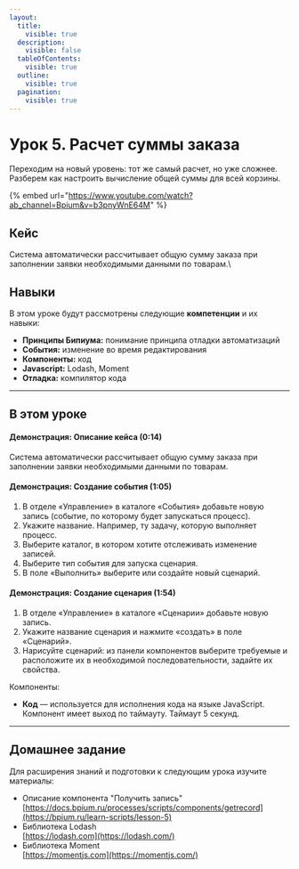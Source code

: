 ```yaml
---
layout:
  title:
    visible: true
  description:
    visible: false
  tableOfContents:
    visible: true
  outline:
    visible: true
  pagination:
    visible: true
---
```


# Урок 5. Расчет суммы заказа

Переходим на новый уровень: тот же самый расчет, но уже сложнее. Разберем как настроить вычисление общей суммы для всей корзины.

{% embed url="https://www.youtube.com/watch?ab_channel=Bpium&v=b3pnyWnE64M" %}

## Кейс

Система автоматически рассчитывает общую сумму заказа при заполнении заявки необходимыми данными по товарам.\


## Навыки

В этом уроке будут рассмотрены следующие **компетенции** и их навыки:

* **Принципы Бипиума:** понимание принципа отладки автоматизаций
* **События:** изменение во время редактирования
* **Компоненты:** код
* **Javascript:** Lodash, Moment
* **Отладка:** компилятор кода

***

## В этом уроке

#### **Демонстрация: Описание кейса (0:14)**

Система автоматически рассчитывает общую сумму заказа при заполнении заявки необходимыми данными по товарам.

#### **Демонстрация: Создание события (1:05)**

1. В отделе «Управление» в каталоге «События» добавьте новую запись (событие, по которому будет запускаться процесс).
2. Укажите название. Например, ту задачу, которую выполняет процесс.
3. Выберите каталог, в котором хотите отслеживать изменение записей.
4. Выберите тип события для запуска сценария.&#x20;
5. В поле «Выполнить» выберите или создайте новый сценарий.

#### **Демонстрация: Создание сценария (1:54)**

1. В отделе «Управление» в каталоге «Сценарии» добавьте новую запись.
2. Укажите название сценария и нажмите «создать» в поле «Сценарий».
3. Нарисуйте сценарий: из панели компонентов выберите требуемые и расположите их в необходимой последовательности, задайте их свойства.

Компоненты:

* &#x20;**Код** — используется для исполнения кода на языке JavaScript. Компонент имеет выход по таймауту. Таймаут 5 секунд.

***

## Домашнее задание

Для расширения знаний и подготовки к следующим урока изучите материалы:

* Описание компонента "Получить запись"\
  [https://docs.bpium.ru/processes/scripts/components/getrecord](https://bpium.ru/learn-scripts/lesson-5)
* Библиотека Lodash\
  ‍[https://lodash.com](https://lodash.com/)
* Библиотека Moment\
  ‍[https://momentjs.com](https://momentjs.com/)
